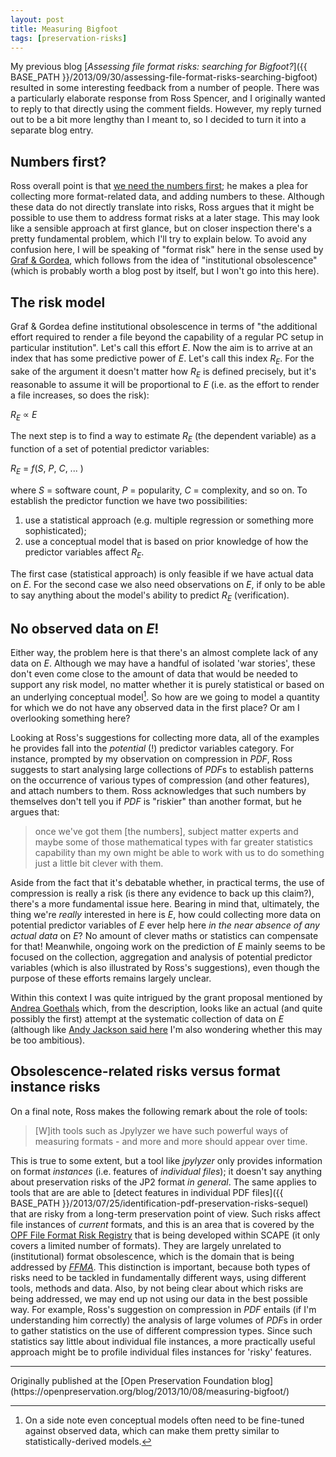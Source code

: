 ```yaml
---
layout: post
title: Measuring Bigfoot
tags: [preservation-risks]
---
```


My previous blog [*Assessing file format risks: searching for Bigfoot?*]({{ BASE_PATH }}/2013/09/30/assessing-file-format-risks-searching-bigfoot) resulted in some interesting feedback from a number of people. There was a particularly elaborate response from Ross Spencer, and I originally wanted to reply to that directly using the comment fields. However, my reply turned out to be a bit more lengthy than I meant to, so I decided to turn it into a separate blog entry.

<!-- more -->

## Numbers first?

Ross overall point is that [we need the numbers first](http://www.openplanetsfoundation.org/comment/511#comment-511); he makes a plea for collecting more format-related data, and adding numbers to these. Although these data do not directly translate into risks, Ross argues that it might be possible to use them to address format risks at a later stage. This may look like a sensible approach at first glance, but on closer inspection there's a pretty fundamental problem, which I'll try to explain below. To avoid any confusion here, I will be speaking of "format risk" here in the sense used by [Graf & Gordea](http://purl.pt/24107/1/iPres2013_PDF/A%20Risk%20Analysis%20of%20File%20Formats%20for%20Preservation%20Planning.pdf), which follows from the idea of "institutional obsolescence" (which is probably worth a blog post by itself, but I won't go into this here).

## The risk model

Graf & Gordea define institutional obsolescence in terms of "the additional effort required to render a file beyond the capability of a regular PC setup in particular institution". Let's call this effort *E*. Now the aim is to arrive at an index that has some predictive power of *E*. Let's call this index *R<sub>E</sub>*. For the sake of the argument it doesn't matter how *R<sub>E</sub>* is defined precisely, but it's reasonable to assume it will be proportional to *E* (i.e. as the effort to render a file increases, so does the risk):

*R<sub>E</sub>* &prop; *E* 

The next step is to find a way to estimate *R<sub>E</sub>* (the dependent variable) as a function of a set of potential predictor variables:

*R<sub>E</sub>* = *f*(*S*, *P*, *C*, ... )

where *S* = software count, *P* = popularity, *C* = complexity, and so on. To establish the predictor function we have two possibilities:

1. use a statistical approach (e.g. multiple regression or something more sophisticated);
2. use a conceptual model that is based on prior knowledge of how the predictor variables affect *R<sub>E</sub>*.

The first case (statistical approach) is only feasible if we have actual data on *E*. For the second case we also need observations on *E*, if only to be able to say anything about the model's ability to predict *R<sub>E</sub>* (verification).

## No observed data on *E*!

Either way, the problem here is that there's an almost complete lack of any data on *E*. Although we may have a handful of isolated 'war stories', these don't even come close to the amount of data that would be needed to support any risk model, no matter whether it is purely statistical or based on an underlying conceptual model[^1]. So how are we going to model a quantity for which we do not have any observed data in the first place? Or am I overlooking something here?

Looking at Ross's suggestions for collecting more data, all of the examples he provides fall into the *potential* (!) predictor variables category. For instance, prompted by my observation on compression in *PDF*, Ross suggests to start analysing large collections of *PDF*s to establish patterns on the occurrence of various types of compression (and other features), and attach numbers to them. Ross acknowledges that such numbers by themselves don't tell you if *PDF* is "riskier" than another format, but he argues that:

> once we've got them  [the numbers], subject matter experts and maybe some of those mathematical types with far greater statistics capability than my own might be able to work with us to do something just a little bit clever with them.

Aside from the fact that it's debatable whether, in practical terms, the use of compression is really a risk (is there any evidence to back up this claim?), there's a more fundamental issue here. Bearing in mind that, ultimately, the thing we're *really* interested in here is *E*, how could collecting more data on potential predictor variables of *E* ever help here *in the near absence of any actual data* on *E*? No amount of clever maths or statistics  can compensate for that! Meanwhile, ongoing work on the prediction of *E* mainly seems to be focused on the collection, aggregation and analysis of potential predictor variables (which is also illustrated by Ross's suggestions), even though the purpose of these efforts remains largely unclear.

Within this context I was quite intrigued by the grant proposal mentioned by [Andrea Goethals](http://www.openplanetsfoundation.org/comment/513#comment-513) which, from the description, looks like an actual (and quite possibly the first) attempt at the systematic collection of data on *E* (although like [Andy Jackson said here](http://www.openplanetsfoundation.org/comment/513#comment-513) I'm also wondering whether this may be too ambitious). 

## Obsolescence-related risks versus format instance risks

On a final note, Ross makes the following remark about the role of tools:

> [W]ith tools such as Jpylyzer we have such powerful ways of measuring formats - and more and more should appear over time.

This is true to some extent, but a tool like *jpylyzer* only provides information on format *instances* (i.e. features of *individual files*); it doesn't say anything about preservation risks of the JP2 format *in general*. The same applies to tools that are are able to [detect features in individual PDF files]({{ BASE_PATH }}/2013/07/25/identification-pdf-preservation-risks-sequel) that are risky from a long-term preservation point of view. Such risks affect file instances of *current* formats, and this is an area that is covered by the [OPF File Format Risk Registry](http://wiki.opf-labs.org/display/TR/OPF+File+Format+Risk+Registry) that is being developed within SCAPE (it only covers a limited number of formats). They are largely unrelated to (institutional) format obsolescence, which is the domain that is being addressed by [*FFMA*](http://ffma.ait.ac.at:8080/preservation-riskmanagement/). This distinction is important, because both types of risks need to be tackled in fundamentally different ways, using different tools, methods and data. Also, by not being clear about which risks are being addressed, we may end up not using our data in the best possible way. For example, Ross's suggestion on compression in *PDF* entails (if I'm understanding him correctly) the analysis of large volumes of *PDF*s in order to gather statistics on the use of different  compression types. Since such statistics say little about individual file instances, a more practically useful approach might be to profile individual files instances for 'risky' features.

[^1]: On a side note even conceptual models often need to be fine-tuned against observed data, which can make them pretty similar to statistically-derived models.
<hr>
Originally published at the [Open Preservation Foundation blog](https://openpreservation.org/blog/2013/10/08/measuring-bigfoot/)
